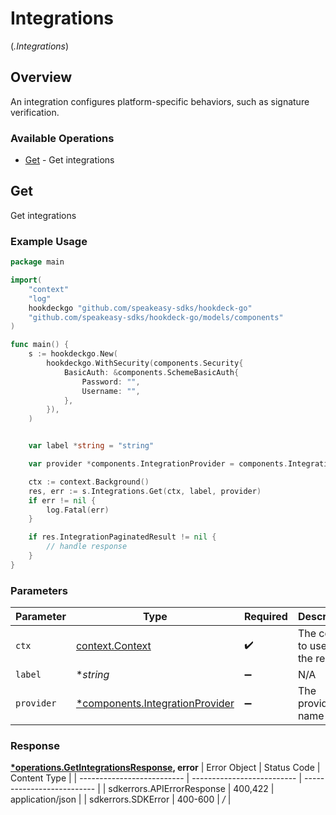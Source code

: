 # Integrations
(*.Integrations*)

## Overview

An integration configures platform-specific behaviors, such as signature verification.

### Available Operations

* [Get](#get) - Get integrations

## Get

Get integrations

### Example Usage

```go
package main

import(
	"context"
	"log"
	hookdeckgo "github.com/speakeasy-sdks/hookdeck-go"
	"github.com/speakeasy-sdks/hookdeck-go/models/components"
)

func main() {
    s := hookdeckgo.New(
        hookdeckgo.WithSecurity(components.Security{
            BasicAuth: &components.SchemeBasicAuth{
                Password: "",
                Username: "",
            },
        }),
    )


    var label *string = "string"

    var provider *components.IntegrationProvider = components.IntegrationProviderOura

    ctx := context.Background()
    res, err := s.Integrations.Get(ctx, label, provider)
    if err != nil {
        log.Fatal(err)
    }

    if res.IntegrationPaginatedResult != nil {
        // handle response
    }
}
```

### Parameters

| Parameter                                                                     | Type                                                                          | Required                                                                      | Description                                                                   |
| ----------------------------------------------------------------------------- | ----------------------------------------------------------------------------- | ----------------------------------------------------------------------------- | ----------------------------------------------------------------------------- |
| `ctx`                                                                         | [context.Context](https://pkg.go.dev/context#Context)                         | :heavy_check_mark:                                                            | The context to use for the request.                                           |
| `label`                                                                       | **string*                                                                     | :heavy_minus_sign:                                                            | N/A                                                                           |
| `provider`                                                                    | [*components.IntegrationProvider](../../models/shared/integrationprovider.md) | :heavy_minus_sign:                                                            | The provider name                                                             |


### Response

**[*operations.GetIntegrationsResponse](../../models/operations/getintegrationsresponse.md), error**
| Error Object               | Status Code                | Content Type               |
| -------------------------- | -------------------------- | -------------------------- |
| sdkerrors.APIErrorResponse | 400,422                    | application/json           |
| sdkerrors.SDKError         | 400-600                    | */*                        |
